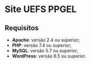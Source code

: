 # Site UEFS PPGEL

## Requisitos

- **Apache**: versão 2.4 ou superior;
- **PHP**: versão 7.4 ou superior;
- **MySQL**: versão 5.7 ou superior;
- **WordPress**: versão 6.5 ou superior. 

